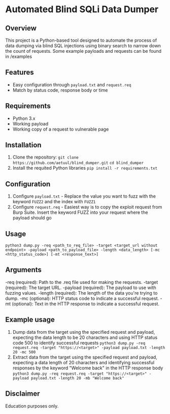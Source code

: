 # Automated Blind SQLi Data Dumper
## Overview
This project is a Python-based tool designed to automate the process of data dumping via blind SQL injections using binary search to narrow down the count of requests.
Some example payloads and requests can be found in /examples
## Features
- Easy configuration through `payload.txt` and `request.req`
- Match by status code, response body or time
## Requirements
- Python 3.x
- Working payload
- Working copy of a request to vulnerable page
## Installation
1. Clone the repository:
`git clone https://github.com/aetuul/blind_dumper.git`
`cd blind_dumper`
2. Install the requited Python libraries
`pip install -r requirements.txt`
## Configuration
1. Configure `payload.txt` - Replace the value you want to fuzz with the keyword `FUZZ2` and the index with `FUZZ1`
2. Configure `request.req` - Easiest way is to copy the exploit request from Burp Suite. Insert the keyword FUZZ into your request where the payload should go
## Usage
`python3 dump.py -req <path_to_req_file> -target <target_url without endpoint> -payload <path_to_payload_file> -length <data_length> [-mc <http_status_code>] [-mt <response_text>]`
## Arguments
-req (required): Path to the .req file used for making the requests.
-target (required): The target URL.
-payload (required): The payload to use with fuzzing values.
-length (required): The length of the data you're trying to dump.
-mc (optional): HTTP status code to indicate a successful request.
-mt (optional): Text in the HTTP response to indicate a successful request.
## Example usage
1. Dump data from the target using the specified request and payload, expecting the data length to be 20 characters and using HTTP status code 500 to identify successful requests
`python3 dump.py -req request.req -target "https://<target>" -payload payload.txt -length 20 -mc 500`
2. Extract data from the target using the specified request and payload, expecting a data length of 20 characters and identifying successful responses by the keyword "Welcome back" in the HTTP response body
`python3 dump.py -req request.req -target "https://<target>" -payload payload.txt -length 20 -mb "Welcome back"`
## Disclaimer
Education purposes only.
